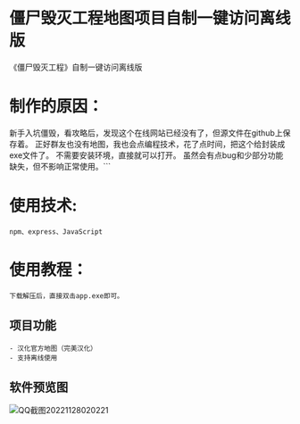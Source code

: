 
# 僵尸毁灭工程地图项目自制一键访问离线版
  
《僵尸毁灭工程》自制一键访问离线版

# 制作的原因：

新手入坑僵毁，看攻略后，发现这个在线网站已经没有了，但源文件在github上保存着。
正好群友也没有地图，我也会点编程技术，花了点时间，把这个给封装成exe文件了。
不需要安装环境，直接就可以打开。
虽然会有点bug和少部分功能缺失，但不影响正常使用。```

# 使用技术:
````
npm、express、JavaScript 
````
# 使用教程：
````
下载解压后，直接双击app.exe即可。
````

## 项目功能
````
- 汉化官方地图（完美汉化）
- 支持离线使用
````

##  软件预览图
![QQ截图20221128020221](https://user-images.githubusercontent.com/70384877/204153058-05971e70-3c8f-43d2-a807-0d9076fefa82.png)



